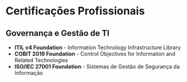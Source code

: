 # Certificações Profissionais

## Governança e Gestão de TI
- **ITIL v4 Foundation** - Information Technology Infrastructure Library
- **COBIT 2019 Foundation** - Control Objectives for Information and Related Technologies
- **ISO/IEC 27001 Foundation** - Sistemas de Gestão de Segurança da Informação
